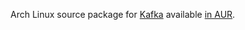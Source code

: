 Arch Linux source package for [Kafka](https://storm.apache.org/) available [in AUR](https://aur.archlinux.org/packages/arch_kafka).
